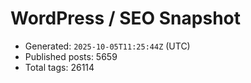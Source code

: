 # WordPress / SEO Snapshot

- Generated: `2025-10-05T11:25:44Z` (UTC)
- Published posts: 5659
- Total tags: 26114
